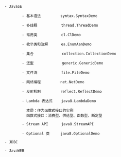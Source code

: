     - JavaSE
            
            - 基本语法         syntax.SyntaxDemo
            
            - 多线程           thread.ThreadDemo
            
            - 常用类           cl.ClDemo
            
            - 枚举类和注解      ea.EnumAanDemo
            
            - 集合             collection.CollectionDemo
            
            - 泛型             generic.GenericDemo
            
            - 文件流           file.FileDemo
            
            - 网络编程         net.NetDemo
            
            - 反射机制         reflect.ReflectDemo
            
            - Lambda 表达式    java8.LambdaDemo
            
              本质：作为函数式接口的实例
              函数式接口：消费型、供给型、函数型、断定型
              
            - Stream API      java8.StreamAPI
            
            - Optional 类     java8.OptionalDemo
    
    - JDBC
    
    - JavaWEB
           